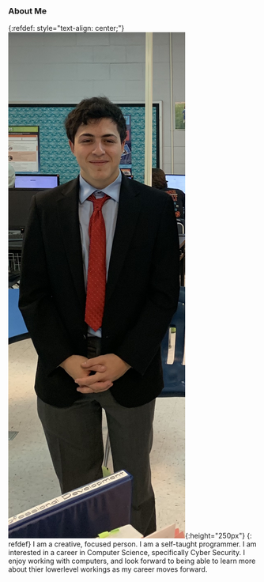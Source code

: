 ### About Me
{:refdef: style="text-align: center;"}
![me](assets/me.jpeg){:height="250px"}
{: refdef}
I am a creative, focused person. I am a self-taught programmer. I am interested in a career in Computer Science, specifically Cyber Security. I enjoy working with computers, and look forward to being able to learn more about thier lowerlevel workings as my career moves forward.
